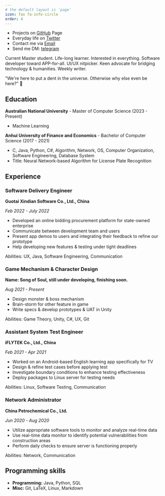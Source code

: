 ```yaml
---
# the default layout is 'page'
icon: fas fa-info-circle
order: 4
---
```


- Projects on [GitHub](https://github.com/avarbykira) Page
- Everyday life on [Twitter](https://twitter.com/avarbykira)
- Contact me via [Email](mailto:avarbykira@gmail.com)
- Send me DM: [telegram](https://t.me/avarbykira) 

Current Master student. Life-long learner. Interested in everything. Software developer toward APP-for-all. UI/UX nitpicker. Keen advocate for bridging technology & humanities. Weekly writer.

"We're here to put a dent in the universe. Otherwise why else even be here?" 🍎

## Education

**Australian National University** - Master of Computer Science (2023 - Present)

- Machine Learning

**Anhui University of Finance and Economics** - Bachelor of Computer Science (2017 - 2021)

- C, Java, Python, C#, Algorithm, Network, OS, Computer Organization, Software Engineering, Database System
- Title: Neural Network-based Algorithm for License Plate Recognition

## Experience

### Software Delivery Engineer

**Guotai Xindian Software Co., Ltd., China**

*Feb 2022 - July 2022*

- Developed an online bidding procurement platform for state-owned enterprise
- Communicate between development team and users
- Present app demos to users and integrating their feedback to refine our prototype
- Help developing new features & testing under tight deadlines

Abilities: UX, Java, Software Engineering, Communication

### Game Mechanism & Character Design

**Name: Song of Soul, still under developing, finishing soon.**

*Aug 2021 - Present*

- Design monster & boss mechanism
- Brain-storm for other feature in game
- Write specs & develop prototypes & UAT in Unity

Abilities: Game Theory, Unity, C#, UX, Git

### Assistant System Test Engineer

**iFLYTEK Co., Ltd., China**

*Feb 2021 - Apr 2021*

- Worked on an Android-based English learning app specifically for TV
- Design & refine test cases before applying test
- Investigate boundary conditions to enhance testing effectiveness
- Deploy packages to Linux server for testing needs

Abilities: Linux, Software Testing, Communication

### Network Administrator

**China Petrochemical Co., Ltd.**

*Jun 2020 - Aug 2020*

- Utilize appropriate software tools to monitor and analyze real-time data
- Use real-time data monitor to identify potential vulnerabilities from construction areas
- Perform daily checks to ensure server is functioning properly

Abilities: Network, Communication

## Programming skills

- **Programming:** Java, Python, SQL
- **Misc:** Git, LaTeX, Linux, Markdown

